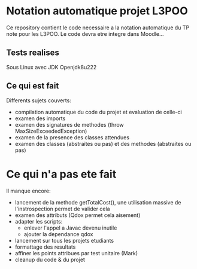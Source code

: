 # Notation automatique projet L3POO
Ce repository contient le code necessaire a la notation
automatique du TP note pour les L3POO.
Le code devra etre integre dans Moodle...

## Tests realises
Sous Linux avec JDK Openjdk8u222
## Ce qui est fait 
Differents sujets couverts:

- compilation automatique du code du projet et evaluation de celle-ci
- examen des imports
- examen des signatures de methodes (throw MaxSizeExceededException)
- examen de la presence des classes attendues
- examen des classes (abstraites ou pas) et des methodes (abstraites ou pas)

# Ce qui n'a pas ete fait
Il manque encore:

- lancement de la methode getTotalCost(), une utilisation massive de l'instrospection permet de valider cela
- examen des attributs (Qdox permet cela aisement)
- adapter les scripts:
  - enlever  l'appel a Javac devenu inutile
  - ajouter la dependance qdox
- lancement sur tous les projets etudiants
- formattage des resultats
- affiner les points attribues par test unitaire (Mark)
- cleanup du code & du projet 